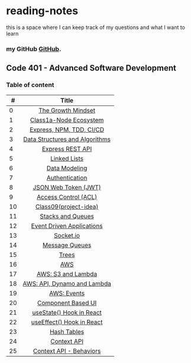 # reading-notes
this is a space where I can keep track of my questions and what I want to learn
### **my GitHub [GitHub](https://github.com/AnasNemrawi).**
## Code 401 - Advanced Software Development

### Table of content

|  #  |  Title |
| --- |:---------------------------------------------------------------------------------------:|
|  0  |[The Growth Mindset](https://anasnemrawi.github.io/reading-notes/reading-notes/TheGrowthMindset.html)                                |
|  1  |[Class1a-Node Ecosystem](https://anasnemrawi.github.io/reading-notes/reading-notes/Class-1a-NodeEcosystem.html)                      |
|  2  |[Express, NPM, TDD, CI/CD](https://anasnemrawi.github.io/reading-notes/reading-notes/Class1b.html)        |
|  3  |[Data Structures and Algorithms](https://anasnemrawi.github.io/reading-notes/reading-notes/Data-Structures-and-Algorithms.html)      |
|  4  |[Express REST API](https://anasnemrawi.github.io/reading-notes/reading-notes/Express-REST-API.html)      |
|  5  |[Linked Lists](https://anasnemrawi.github.io/reading-notes/reading-notes/Linked-Lists.html)      |
|  6  |[Data Modeling](https://anasnemrawi.github.io/reading-notes/reading-notes/Data-modeling.html)      |
|  7  |[Authentication](https://anasnemrawi.github.io/reading-notes/reading-notes/Authentication.html)      |
|  8  |[JSON Web Token (JWT)](https://anasnemrawi.github.io/reading-notes/reading-notes/JWT.html)   |
|  9  |[Access Control (ACL) ](https://anasnemrawi.github.io/reading-notes/reading-notes/Access-Control(ACL).html)   |
|  10 |[Class09(project-idea) ](https://anasnemrawi.github.io/reading-notes/reading-notes/Class09(project-idea).html)   |
|  11 |[Stacks and Queues ](https://anasnemrawi.github.io/reading-notes/reading-notes/StacksAndQueues.html)   |
|  12 |[Event Driven Applications ](https://anasnemrawi.github.io/reading-notes/reading-notes/Event-Driven-Applications.html)   |
|  13 |[Socket.io ](https://anasnemrawi.github.io/reading-notes/reading-notes/Socket.io.html)   |
|  14 |[Message Queues ](https://anasnemrawi.github.io/reading-notes/reading-notes/messege-Queues.html)   |
|  15 |[Trees ](https://anasnemrawi.github.io/reading-notes/reading-notes/Trees.html)   |
|  16 |[AWS ](https://anasnemrawi.github.io/reading-notes/reading-notes/AWS.html)   |
|  17 |[AWS: S3 and Lambda ](https://anasnemrawi.github.io/reading-notes/reading-notes/AWS-S3-Lambda.html)   |
|  18 |[AWS: API, Dynamo and Lambda ](https://anasnemrawi.github.io/reading-notes/reading-notes/AWS-API-Dynamo-Lambda.html)   |
|  19 |[AWS: Events ](https://anasnemrawi.github.io/reading-notes/reading-notes/AWS-Events.html)   |
|  20 |[Component Based UI ](https://anasnemrawi.github.io/reading-notes/reading-notes/Component-Based-UI.html)   |
|  21 |[ useState() Hook in React ](https://anasnemrawi.github.io/reading-notes/reading-notes/useState()-Hook.html)   |
|  22 |[ useEffect() Hook in React ](https://anasnemrawi.github.io/reading-notes/reading-notes/useEffect-Hook.html)   |
|  23 |[ Hash Tables ](https://anasnemrawi.github.io/reading-notes/reading-notes/HashTable.html)   |
|  24 |[ Context API ](https://anasnemrawi.github.io/reading-notes/reading-notes/Context-API.html)   |
|  25 |[ Context API - Behaviors ](https://anasnemrawi.github.io/reading-notes/reading-notes/ContextAPI-Behaviors.html)   |



